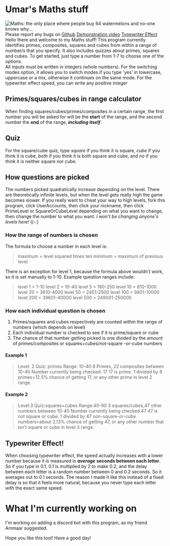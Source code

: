 # Umar's Maths stuff
![Maths: the only place where people buy 64 watermelons and no-one knows why...](https://www.bing.com/images/blob?bcid=RLGht7PssYcCsA "the truest meme ever")
Please report any bugs on [Github](https://github.com/noneofyourbusiness1415252/Maths-stuff/issues) 
[Demonstration video](https://www.loom.com/share/e7a3212ec2af446c81699a7f9109135f)
[Typewriter Effect](https://www.loom.com/share/1096805bfb5d4819be558462933c6a5c)
Hello there and welcome to my Maths stuff!
This program currently identifies primes, composites, squares and cubes from within a range of number/s that you specify. It also includes quizzes about primes, squares and cubes.
To get started, just type a number from 1-7 to choose one of the options.   
All inputs must be written in integers (whole numbers). For the switching modes option, it allows you to switch modes if you type 'yes' in lowercase, uppercase or a mix, otherwise it continues on the same mode. For the typewriter effect speed, you can write any positive integer
## Primes/squares/cubes in range calculator
When finding squares/cubes/primes/composites in a certain range, the first number you will be asked for will be the **start** of the range, and the second number the **end** of the range, ***including itself***.
## Quiz  
For the square/cube quiz, type *square* if you think it is square, *cube* if you think it is cube, *both* if you think it is both square and cube, and *no* if you think it is neither square nor cube.
## How questions are picked
The numbers picked quadratically increase depending on the level. There are theoretically infinite levels, but when the level gets really high the game becomes slower. If you really want to cheat your way to high levels, fork this program, click UserAccounts, then click your nickname, then click PrimeLevel or SquareOrCubeLevel depending on what you want to change, then change the number to what you want. *I won't be changing anyone's levels here!* ((-:)
### How the range of numbers is chosen
The formula to choose a number in each level is:
> maximum = level squared times ten
> minimum = maximum of previous level. 

There is an exception for level 1, because the formula above wouldn't work, so it is set manually to 1-10. Example question ranges include:
> level 1 = 1-10
level 2 = 10-40
level 5 = 160-250
level 10 = 810-1000
level 20 = 3610-4000
level 50 = 2401-2500
level 100 = 9801-10000
level 200 = 39601-40000
level 500 = 249001-250000

### How each individual question is chosen
1. Primes/squares and cubes respectively are counted within the range of numbers (which depends on level)
2. Each individual number is checked to see if it is prime/square or cube
3. The chance of that number getting picked is one divided by the amount of primes/composites or squares+cubes/not-square -or-cube numbers
#### Example 1
> Level: 2
Quiz: primes
Range: 10-40
8 Primes, 22 composites between 10-40
Number currently being checked: 17
17 is prime.
1 divided by 8 primes=12.5% chance of getting 17, or any other prime in level 2 range.

#### Example 2
> Level:3
Quiz:squares+cubes
Range:40-90
3 squares/cubes,47 other numbers between 10-40
Number currently being checked:47
47 is not square or cube.
1 divided by 47 non-square-or-cube numbers=about 2.13% chance of getting 47, or any other number that isn't square or cube in level 3 range.

## Typewriter Effect!
When choosing typewriter effect, the speed actually increases with a lower number because it is measured in ***average*** **seconds between each letter**.
So if you type in 0.1, 0.1 is multiplied by 2 to make 0.2, and the delay between each letter is a random number between 0 and 0.2 seconds. So it averages out to 0.1 seconds. 
The reason I made it like this instead of a fixed delay is so that it feels more natural, because you never type each letter with the exact same speed.
# What I'm currently working on
I'm working on adding a discord bot with this program, as my friend Ammaar suggested.

Hope you like this tool! Have a good day!

  

